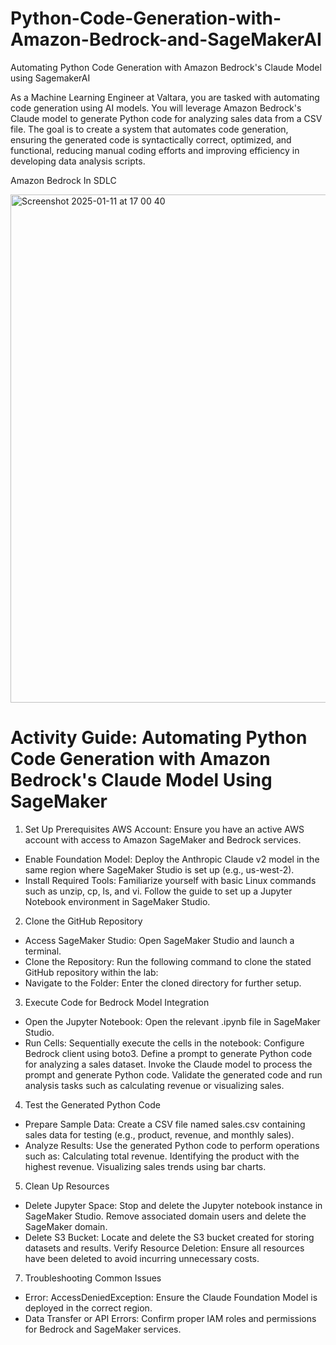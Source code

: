 # Python-Code-Generation-with-Amazon-Bedrock-and-SageMakerAI
Automating Python Code Generation with Amazon Bedrock's Claude Model using SagemakerAI

As a Machine Learning Engineer at Valtara, you are tasked with automating code generation using AI models. You will leverage Amazon Bedrock's Claude model to generate Python code for analyzing sales data from a CSV file. The goal is to create a system that automates code generation, ensuring the generated code is syntactically correct, optimized, and functional, reducing manual coding efforts and improving efficiency in developing data analysis scripts.

Amazon Bedrock In SDLC

<img width="813" alt="Screenshot 2025-01-11 at 17 00 40" src="https://github.com/user-attachments/assets/ff1b398c-c18d-47df-8787-ebc079651b07" />



# Activity Guide: Automating Python Code Generation with Amazon Bedrock's Claude Model Using SageMaker

1. Set Up Prerequisites
AWS Account:
Ensure you have an active AWS account with access to Amazon SageMaker and Bedrock services.
- Enable Foundation Model:
Deploy the Anthropic Claude v2 model in the same region where SageMaker Studio is set up (e.g., us-west-2).
- Install Required Tools:
Familiarize yourself with basic Linux commands such as unzip, cp, ls, and vi.
Follow the guide to set up a Jupyter Notebook environment in SageMaker Studio.

2. Clone the GitHub Repository

- Access SageMaker Studio:
Open SageMaker Studio and launch a terminal.
- Clone the Repository:
Run the following command to clone the stated GitHub repository within the lab:
- Navigate to the Folder:
Enter the cloned directory for further setup.

3. Execute Code for Bedrock Model Integration

- Open the Jupyter Notebook:
Open the relevant .ipynb file in SageMaker Studio.
- Run Cells:
Sequentially execute the cells in the notebook:
Configure Bedrock client using boto3.
Define a prompt to generate Python code for analyzing a sales dataset.
Invoke the Claude model to process the prompt and generate Python code.
Validate the generated code and run analysis tasks such as calculating revenue or visualizing sales.

4. Test the Generated Python Code
- Prepare Sample Data:
Create a CSV file named sales.csv containing sales data for testing (e.g., product, revenue, and monthly sales).
- Analyze Results:
Use the generated Python code to perform operations such as:
Calculating total revenue.
Identifying the product with the highest revenue.
Visualizing sales trends using bar charts.

5. Clean Up Resources
- Delete Jupyter Space:
Stop and delete the Jupyter notebook instance in SageMaker Studio.
Remove associated domain users and delete the SageMaker domain.
- Delete S3 Bucket:
Locate and delete the S3 bucket created for storing datasets and results.
Verify Resource Deletion:
Ensure all resources have been deleted to avoid incurring unnecessary costs.

7. Troubleshooting Common Issues
- Error: AccessDeniedException:
Ensure the Claude Foundation Model is deployed in the correct region.
- Data Transfer or API Errors:
Confirm proper IAM roles and permissions for Bedrock and SageMaker services.
